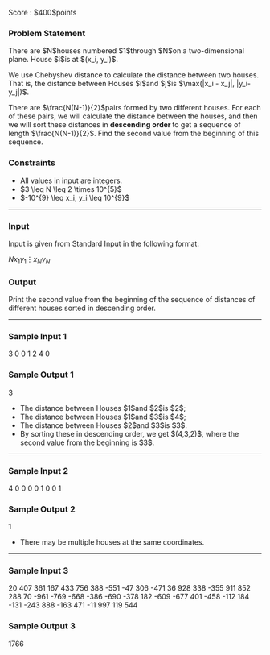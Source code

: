 
<div>

<span>

<span>

<p>
Score : $400$points
</p>

<div>

<section>

### **Problem Statement**

<p>
There are $N$houses numbered $1$through $N$on a two-dimensional plane.
House $i$is at $(x_i, y_i)$.
</p>

<p>
We use Chebyshev distance to calculate the distance between two houses. That is, the distance between Houses $i$and $j$is $\max(|x_i - x_j|, |y_i-y_j|)$.
</p>

<p>
There are $\frac{N(N-1)}{2}$pairs formed by two different houses. For each of these pairs, we will calculate the distance between the houses, and then we will sort these distances in 
<strong>
descending order
</strong>
to get a sequence of length $\frac{N(N-1)}{2}$. Find the second value from the beginning of this sequence.
</p>

</section>

</div>

<div>

<section>

### **Constraints**

<ul>

<li>
All values in input are integers.
</li>

<li>
$3 \leq N \leq 2 \times 10^{5}$
</li>

<li>
$-10^{9} \leq x_i, y_i \leq 10^{9}$
</li>

</ul>

</section>

</div>

---

<div>

<div>

<section>

### **Input**

<p>
Input is given from Standard Input in the following format:
</p>

<div>

$N$$x_{1}$$y_{1}$$\vdots$$x_{N}$$y_{N}$
</div>

</section>

</div>

<div>

<section>

### **Output**

<p>
Print the second value from the beginning of the sequence of distances of different houses sorted in descending order.
</p>

</section>

</div>

</div>

---

<div>

<section>

### **Sample Input 1**

<div>

3
0 0
1 2
4 0

</div>

</section>

</div>

<div>

<section>

### **Sample Output 1**

<div>

3

</div>

<ul>

<li>
The distance between Houses $1$and $2$is $2$;
</li>

<li>
The distance between Houses $1$and $3$is $4$;
</li>

<li>
The distance between Houses $2$and $3$is $3$.
</li>

<li>
By sorting these in descending order, we get $(4,3,2)$, where the second value from the beginning is $3$.
</li>

</ul>

</section>

</div>

---

<div>

<section>

### **Sample Input 2**

<div>

4
0 0
0 0
1 0
0 1

</div>

</section>

</div>

<div>

<section>

### **Sample Output 2**

<div>

1

</div>

<ul>

<li>
There may be multiple houses at the same coordinates.
</li>

</ul>

</section>

</div>

---

<div>

<section>

### **Sample Input 3**

<div>

20
407 361
167 433
756 388
-551 -47
306 -471
36 928
338 -355
911 852
288 70
-961 -769
-668 -386
-690 -378
182 -609
-677 401
-458 -112
184 -131
-243 888
-163 471
-11 997
119 544

</div>

</section>

</div>

<div>

<section>

### **Sample Output 3**

<div>

1766

</div>

</section>

</div>

</span>

</span>

</div>
